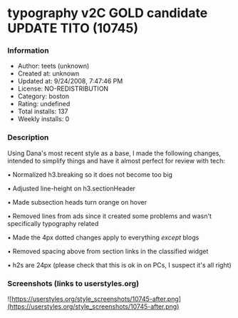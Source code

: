 # typography v2C GOLD candidate UPDATE TITO (10745)

### Information
- Author: teets (unknown)
- Created at: unknown
- Updated at: 9/24/2008, 7:47:46 PM
- License: NO-REDISTRIBUTION
- Category: boston
- Rating: undefined
- Total installs: 137
- Weekly installs: 0


### Description
Using Dana's most recent style as a base, I made the following changes, intended to simplify things and have it almost perfect for review with tech:

• Normalized h3.breaking so it does not become too big

• Adjusted line-height on h3.sectionHeader

• Made subsection heads turn orange on hover

• Removed lines from ads since it created some problems and wasn't specifically typography related

• Made the 4px dotted changes apply to everything *except* blogs

• Removed spacing above from section links in the classified widget 

• h2s are 24px (please check that this is ok in on PCs, I suspect it's all right)


### Screenshots (links to userstyles.org)
![https://userstyles.org/style_screenshots/10745-after.png](https://userstyles.org/style_screenshots/10745-after.png)


